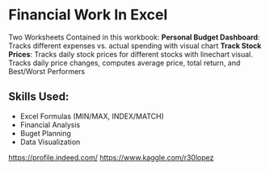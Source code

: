 # Financial Work In Excel

Two Worksheets Contained in this workbook:
**Personal Budget Dashboard**: Tracks different expenses vs. actual spending with visual chart
**Track Stock Prices**: Tracks daily stock prices for different stocks with linechart visual. Tracks daily price changes, computes average price, total return, and Best/Worst Performers

## Skills Used:
- Excel Formulas (MIN/MAX, INDEX/MATCH)
- Financial Analysis
- Buget Planning
- Data Visualization

https://profile.indeed.com/
https://www.kaggle.com/r30lopez
